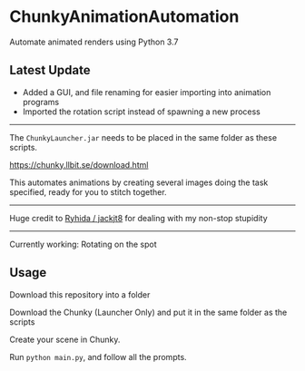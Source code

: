 # ChunkyAnimationAutomation

Automate animated renders using Python 3.7

Latest Update
---

* Added a GUI, and file renaming for easier importing into animation programs
* Imported the rotation script instead of spawning a new process

---

The `ChunkyLauncher.jar` needs to be placed in the same folder as these scripts.

https://chunky.llbit.se/download.html

This automates animations by creating several images doing the task specified, ready for you to stitch together.

---
Huge credit to [Ryhida / jackjt8](https://github.com/jackjt8) for dealing with my non-stop stupidity

---

Currently working: Rotating on the spot

Usage
---

Download this repository into a folder

Download the Chunky (Launcher Only) and put it in the same folder as the scripts

Create your scene in Chunky.

Run `python main.py`, and follow all the prompts.
